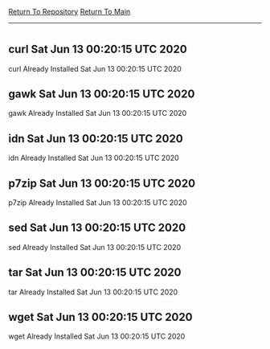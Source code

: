 [Return To Repository](https://github.com/deathbybandaid/piholeparser/)
[Return To Main](https://github.com/deathbybandaid/piholeparser/blob/master/RecentRunLogs/Mainlog.md)
____________________________________
# 
## curl Sat Jun 13 00:20:15 UTC 2020
curl Already Installed Sat Jun 13 00:20:15 UTC 2020
## gawk Sat Jun 13 00:20:15 UTC 2020
gawk Already Installed Sat Jun 13 00:20:15 UTC 2020
## idn Sat Jun 13 00:20:15 UTC 2020
idn Already Installed Sat Jun 13 00:20:15 UTC 2020
## p7zip Sat Jun 13 00:20:15 UTC 2020
p7zip Already Installed Sat Jun 13 00:20:15 UTC 2020
## sed Sat Jun 13 00:20:15 UTC 2020
sed Already Installed Sat Jun 13 00:20:15 UTC 2020
## tar Sat Jun 13 00:20:15 UTC 2020
tar Already Installed Sat Jun 13 00:20:15 UTC 2020
## wget Sat Jun 13 00:20:15 UTC 2020
wget Already Installed Sat Jun 13 00:20:15 UTC 2020
